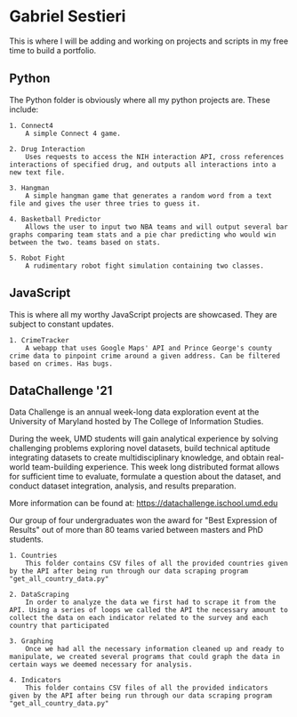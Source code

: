# Gabriel Sestieri
This is where I will be adding and working on projects and scripts in my free time to build a portfolio. 

## Python
The Python folder is obviously where all my python projects are. These include:

	1. Connect4
		A simple Connect 4 game.

	2. Drug Interaction
		Uses requests to access the NIH interaction API, cross references interactions of specified drug, and outputs all interactions into a new text file.

	3. Hangman
		A simple hangman game that generates a random word from a text file and gives the user three tries to guess it.
	
	4. Basketball Predictor
		Allows the user to input two NBA teams and will output several bar graphs comparing team stats and a pie char predicting who would win between the two. teams based on stats.

	5. Robot Fight
		A rudimentary robot fight simulation containing two classes. 

## JavaScript
This is where all my worthy JavaScript projects are showcased. They are subject to constant updates.

	1. CrimeTracker
		A webapp that uses Google Maps' API and Prince George's county crime data to pinpoint crime around a given address. Can be filtered based on crimes. Has bugs.

## DataChallenge '21
Data Challenge is an annual week-long data exploration event at the University of Maryland hosted by The College of Information Studies.

During the week, UMD students will gain analytical experience by solving challenging problems exploring novel datasets, build technical aptitude integrating datasets to create multidisciplinary knowledge, and obtain real-world team-building experience. This week long distributed format allows for sufficient time to evaluate, formulate a question about the dataset, and conduct dataset integration, analysis, and results preparation.

More information can be found at: https://datachallenge.ischool.umd.edu

Our group of four undergraduates won the award for "Best Expression of Results" out of more than 80 teams varied between masters and PhD students.

	1. Countries
		This folder contains CSV files of all the provided countries given by the API after being run through our data scraping program "get_all_country_data.py"

	2. DataScraping
		In order to analyze the data we first had to scrape it from the API. Using a series of loops we called the API the necessary amount to collect the data on each indicator related to the survey and each country that participated 

	3. Graphing
		Once we had all the necessary information cleaned up and ready to manipulate, we created several programs that could graph the data in certain ways we deemed necessary for analysis.
	
	4. Indicators
		This folder contains CSV files of all the provided indicators given by the API after being run through our data scraping program "get_all_country_data.py"
